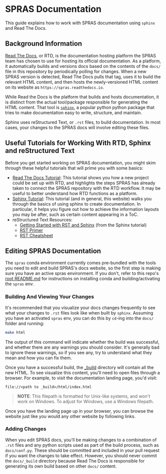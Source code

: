 # SPRAS Documentation
This guide explains how to work with SPRAS documentation using `sphinx` and Read The Docs.

## Background Information
[Read The Docs](https://docs.readthedocs.com/platform/stable/), or RTD, is the documentation hosting platform the SPRAS team has chosen to use for
hosting its official documentation. As a platform, it automatically builds and versions docs based on the contents of the `docs/` file in this repository
by periodically polling for changes. When a new SPRAS version is detected, Read The Docs pulls that tag, uses it to build the relevant HTML content,
and then hosts the newly-versioned HTML content on its website as `https://spras.readthedocs.io`.

While Read the Docs is the platform that builds and hosts documentation, it is distinct from the actual tool/package responsible for generating the
HTML content. That tool is [`sphinx`](https://www.sphinx-doc.org/en/master/), a popular python python package that tries to make documentation easy
to write, structure, and maintain.

Sphinx uses reStructured Text, or `.rst` files, to build documentation. In most cases, your changes to the SPRAS docs will involve editing these
files.

## Useful Tutorials for Working With RTD, Sphinx and reStructured Text
Before you get started working on SPRAS documentation, you might skim through these helpful tutorials that will prime you with some basics:
- [Read The Docs Tutorial](https://docs.readthedocs.com/platform/stable/tutorial/index.html): This tutorial shows you how a new project could
be set up with RTD, and highlights the steps SPRAS has already taken to connect the SPRAS repository with the RTD workflow. It may be useful to
better understand how RTD functions as a platform.
- [Sphinx Tutorial](https://sphinx-tutorial.readthedocs.io/): This tutorial (and in general, this website) walks you through the basics of using sphinx
to create documentation. In particular, it helps you figure out how to achieve the information layouts you may be after, such as certain content appearing
in a ToC.
- reStructured Text Resources:
    - [Getting Started with RST and Sphinx](https://sphinx-tutorial.readthedocs.io/step-1/) (from the Sphinx tutorial)
    - [RST Primer](https://www.sphinx-doc.org/en/master/usage/restructuredtext/basics.html#rst-primer)
    - [RST Cheatsheet](https://sphinx-tutorial.readthedocs.io/cheatsheet/)

## Editing SPRAS Documentation
The `spras` conda environment currently comes pre-bundled with the tools you need to edit and build SPRAS's docs website, so the first step is
making sure you have an active spras environment. If you don't, refer to this repo's [root README.md](../README.md) for instructions on installing conda
and building/activating the `spras` env.

### Building And Viewing Your Changes
It's recommended that you visualize your docs changes frequently to see what your changes to `.rst` files look like when built by `sphinx`.
Assuming you have an activated `spras` env, you can do this by `cd`-ing into the `docs/` folder and running:
```bash
make html
```

The output of this command will indicate whether the build was successful, and whether there are any warnings you should consider. It's generally
bad to ignore these warnings, so if you see any, try to understand what they mean and how you can fix them.

Once you have a successful build, the [_build](_build) directory will contain all the new HTML. To see visualize this content, you'll need to open
files through a browser. For example, to visit the documentation landing page, you'd visit:
```
file://<path to _build>/html/index.html
```
> **NOTE**: This filepath is formatted for Unix-like systems, and won't work on Windows. To adjust for Windows, use a Windows filepath.

Once you have the landing page up in your browser, you can browse the website just like you would any other website by following links.

### Adding Changes
When you edit SPRAS docs, you'll be making changes to a combination of `.rst` files and any python scripts used as part of the build process, such as
`docs/conf.py`. These should be committed and included in your pull request if you want the changes to take effect. However, you should never commit
the `docs/_build` directory because Read The Docs is responsible for generating its own build based on other `docs/` content.
